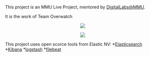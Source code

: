 This project is an MMU Live Project, mentored by [DigitalLabs@MMU](https://digitallabs.mmu.ac.uk/).

It is the work of Team Overwatch

<p align="center">
<img align="middle" src="logo_digitallabs.png"  />

</p>


<p align="center">
<img align="middle" src="logo_mmu.png" />
 </p>
 
 This project uses open scorce tools from Elastic NV:
 *[Elasticsearch](https://www.elastic.co/products/elasticsearch)
 *[Kibana](https://www.elastic.co/products/kibana/)
 *[logstash](https://www.elastic.co/products/logstash/)
 *[filebeat](https://www.elastic.co/products/beats/filebeat/)
